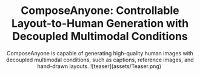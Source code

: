 <div align="center">
<h1>ComposeAnyone: Controllable Layout-to-Human Generation with Decoupled Multimodal Conditions</h1>
ComposeAnyone is capable of generating high-quality human images with decoupled multimodal conditions, such as captions, reference images, and hand-drawn layouts.
![teaser](assets/Teaser.png)&nbsp;
<!--
**Zhangshy1019/Zhangshy1019** is a ✨ _special_ ✨ repository because its `README.md` (this file) appears on your GitHub profile.

Here are some ideas to get you started:

- 🔭 I’m currently working on ...
- 🌱 I’m currently learning ...
- 👯 I’m looking to collaborate on ...
- 🤔 I’m looking for help with ...
- 💬 Ask me about ...
- 📫 How to reach me: ...
- 😄 Pronouns: ...
- ⚡ Fun fact: ...
-->
